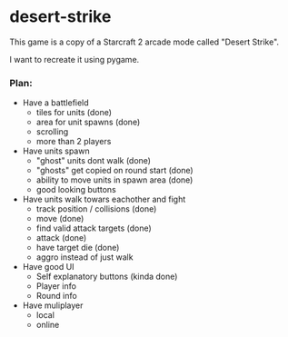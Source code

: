 # desert-strike

This game is a copy of a Starcraft 2 arcade mode called "Desert Strike".

I want to recreate it using pygame.

### Plan:
* Have a battlefield
  * tiles for units (done)
  * area for unit spawns (done)
  * scrolling
  * more than 2 players
* Have units spawn
  * "ghost" units dont walk (done)
  * "ghosts" get copied on round start (done)
  * ability to move units in spawn area (done)
  * good looking buttons
* Have units walk towars eachother and fight
  * track position / collisions (done)
  * move (done)
  * find valid attack targets (done)
  * attack (done)
  * have target die (done)
  * aggro instead of just walk
* Have good UI
  * Self explanatory buttons (kinda done)
  * Player info
  * Round info
* Have muliplayer
  * local
  * online



